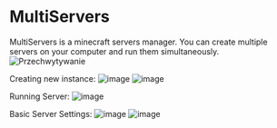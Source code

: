 # MultiServers
MultiServers is a minecraft servers manager. You can create multiple servers on your computer and run them simultaneously.
![Przechwytywanie](https://user-images.githubusercontent.com/50674232/134733048-cb10122b-d328-401e-9b7f-c9857ac4f5ac.JPG)

Creating new instance:
![image](https://user-images.githubusercontent.com/50674232/133772626-a8e1aed8-fa6c-4b2b-a681-f6ada025addc.png)
![image](https://user-images.githubusercontent.com/50674232/133772801-cef1cd01-a5b1-4e1a-bf77-21f598b98a9f.png)

Running Server:
![image](https://user-images.githubusercontent.com/50674232/133772941-b2a8c05f-5184-4972-862b-e5647586ef5d.png)

Basic Server Settings:
![image](https://user-images.githubusercontent.com/50674232/133772975-f01b752c-eda4-49ef-be16-fb0b276a9d23.png)
![image](https://user-images.githubusercontent.com/50674232/133772985-fc70cfc5-ea39-4c13-b242-ee0d60ad5de2.png)

